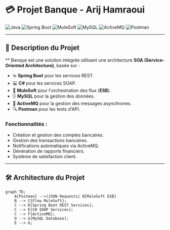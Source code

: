 # 💳 **Projet Banque - Arij Hamraoui**  

![Java](https://img.shields.io/badge/Java-ED8B00?style=for-the-badge&logo=java&logoColor=white) ![Spring Boot](https://img.shields.io/badge/Spring%20Boot-6DB33F?style=for-the-badge&logo=springboot&logoColor=white) ![MuleSoft](https://img.shields.io/badge/MuleSoft-005757?style=for-the-badge&logo=mulesoft&logoColor=white) ![MySQL](https://img.shields.io/badge/MySQL-4479A1?style=for-the-badge&logo=mysql&logoColor=white) ![ActiveMQ](https://img.shields.io/badge/ActiveMQ-B22222?style=for-the-badge&logo=apache&logoColor=white) ![Postman](https://img.shields.io/badge/Postman-FF6C37?style=for-the-badge&logo=postman&logoColor=white)

---

## 🎯 **Description du Projet**  
** Banque est une solution intégrée utilisant une architecture **SOA (Service-Oriented Architecture)**, basée sur :  
- ☕ **Spring Boot** pour les services REST.  
- 💻 **C#** pour les services SOAP.  
- 🐴 **MuleSoft** pour l'orchestration des flux (**ESB**).  
- 🗄️ **MySQL** pour la gestion des données.  
- 📩 **ActiveMQ** pour la gestion des messages asynchrones.  
- 🔍 **Postman** pour les tests d'API.

### **Fonctionnalités :**  
- Création et gestion des comptes bancaires.  
- Gestion des transactions bancaires.  
- Notifications automatiques via ActiveMQ.  
- Génération de rapports financiers.  
- Système de satisfaction client.

---

## 🛠️ **Architecture du Projet**  

```mermaid
graph TD;
    A[Postman] -->|JSON Requests| B[MuleSoft ESB]
    B --> C{Flow MuleSoft};
    C --> D[Spring Boot REST Services];
    C --> E[C# SOAP Services];
    C --> F[ActiveMQ];
    D --> G[MySQL Database];
    E --> G;
